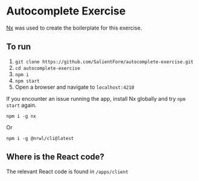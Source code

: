 # Autocomplete Exercise

[Nx](https://nx.dev/getting-started/intro) was used to create the boilerplate for this exercise.

## To run

1. `git clone https://github.com/SalientForm/autocomplete-exercise.git`      
2. `cd autocomplete-exercise`  
3. `npm i`  
4. `npm start`  
5. Open a browser and navigate to `localhost:4210`




If you encounter an issue running the app, install Nx globally and try `npm start` again.

`npm i -g nx`
 
Or  

`npm i -g @nrwl/cli@latest`

## Where is the React code?

The relevant React code is found in `/apps/client`
